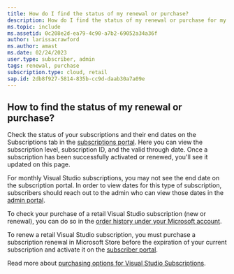 ```yaml
---
title: How do I find the status of my renewal or purchase?
description: How do I find the status of my renewal or purchase for my Visual Studio subscription?
ms.topic: include
ms.assetid: 0c208e2d-ea79-4c90-a7b2-69052a34a36f
author: larissacrawford
ms.author: amast
ms.date: 02/24/2023
user.type: subscriber, admin
tags: renewal, purchase
subscription.type: cloud, retail
sap.id: 2db8f927-5814-835b-cc9d-daab30a7a09e
---
```


## How to find the status of my renewal or purchase?

Check the status of your subscriptions and their end dates on the Subscriptions tab in the [subscriptions portal](https://my.visualstudio.com/subscriptions). Here you can view the subscription level, subscription ID, and the valid through date. Once a subscription has been successfully activated or renewed, you'll see it updated on this page. 

For monthly Visual Studio subscriptions, you may not see the end date on the subscription portal. In order to view dates for this type of subscription, subscribers should reach out to the admin who can view those dates in the [admin portal](https://manage.visualstudio.com/subscribers).

To check your purchase of a retail Visual Studio subscription (new or renewal), you can do so in the [order history under your Microsoft account](https://account.microsoft.com/billing/orders).

To renew a retail Visual Studio subscription, you must purchase a subscription renewal in Microsoft Store before the expiration of your current subscription and activate it on the [subscriber portal](https://my.visualstudio.com/Subscriptions).

Read more about [purchasing options for Visual Studio Subscriptions](https://learn.microsoft.com/visualstudio/subscriptions/buy-activate-retail).